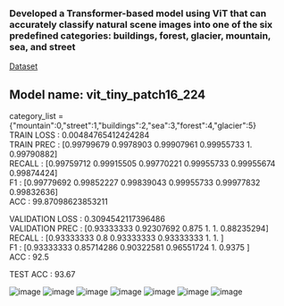 <h3>Developed a Transformer-based model using ViT that can accurately classify natural scene images into one of the six predefined categories: buildings, forest, glacier, mountain, sea, and street</h3>
<a href="https://www.kaggle.com/datasets/puneet6060/intel-image-classification">Dataset</a>

<h2>Model name: vit_tiny_patch16_224</h2>
category_list = {"mountain":0,"street":1,"buildings":2,"sea":3,"forest":4,"glacier":5} <br/>
TRAIN LOSS : 0.00484765412424284 <br/>
TRAIN PREC : [0.99799679 0.9978903  0.99907961 0.99955733 1.         0.99790882] <br/>
RECALL : [0.99759712 0.99915505 0.99770221 0.99955733 0.99955674 0.99874424] <br/>
F1 : [0.99779692 0.99852227 0.99839043 0.99955733 0.99977832 0.99832636] <br/>
ACC : 99.87098623853211 

VALIDATION LOSS : 0.3094542117396486 <br/>
VALIDATION PREC : [0.93333333 0.92307692 0.875      1.         1.         0.88235294] <br/>
RECALL : [0.93333333 0.8        0.93333333 0.93333333 1.         1.        ] <br/>
F1 : [0.93333333 0.85714286 0.90322581 0.96551724 1.         0.9375    ]  <br/>
ACC : 92.5 <br/>

TEST ACC : 93.67

![image](https://github.com/DarkCoder999/Image-Classification-using-Vit/assets/98643503/02751061-49d2-4561-aafd-be31ceee79b3)
![image](https://github.com/DarkCoder999/Image-Classification-using-Vit/assets/98643503/18d7c18a-547b-49a5-8220-c33de425c48f)
![image](https://github.com/DarkCoder999/Image-Classification-using-Vit/assets/98643503/0c220d18-e495-4d30-b29e-19b24b6614ce)
![image](https://github.com/DarkCoder999/Image-Classification-using-Vit/assets/98643503/8e423e92-5bee-40b6-a107-298f23815237)
![image](https://github.com/DarkCoder999/Image-Classification-using-Vit/assets/98643503/47645afc-cc1d-414b-9806-a1f8f1a41809)
![image](https://github.com/DarkCoder999/Image-Classification-using-Vit/assets/98643503/df184921-f92f-4030-a3c8-6b81210480fa)
![image](https://github.com/DarkCoder999/Image-Classification-using-Vit/assets/98643503/d194eca2-e70a-48ae-a84e-0145ea8d44d8)


 
 

 

 

 

